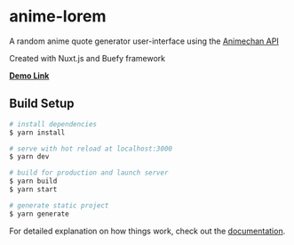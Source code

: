 # anime-lorem

A random anime quote generator user-interface using the [Animechan API](https://animechan.vercel.app/)

Created with Nuxt.js and Buefy framework

**[Demo Link](https://anime-lorem.vercel.app/)**

## Build Setup

```bash
# install dependencies
$ yarn install

# serve with hot reload at localhost:3000
$ yarn dev

# build for production and launch server
$ yarn build
$ yarn start

# generate static project
$ yarn generate
```

For detailed explanation on how things work, check out the [documentation](https://nuxtjs.org).



